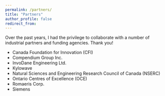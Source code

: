 ```yaml
---
permalink: /partners/
title: "Partners"
author_profile: false
redirect_from: 
---
```


Over the past years, I had the privilege to collaborate with a number of industrial partners and funding agencies. Thank you!

* Canada Foundation for Innovation (CFI)
* Compendium Group Inc.
* InvoDane Engineering Ltd.
* Kylowave
* Natural Sciences and Engineering Research Council of Canada (NSERC)
* Ontario Centres of Excellence (OCE)
* Romaeris Corp.
* Siemens
